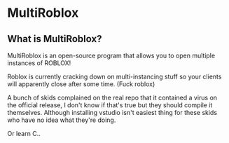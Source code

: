 # MultiRoblox
## What is MultiRoblox?
MultiRoblox is an open-source program that allows you to open multiple instances of ROBLOX!

Roblox is currently cracking down on multi-instancing stuff so your clients will apparently close after some time. (Fuck roblox)

A bunch of skids complained on the real repo that it contained a virus on the official release,
I don't know if that's true but they should compile it themselves. Although installing vstudio isn't easiest thing for these skids who have no idea what they're doing.



Or learn C..
